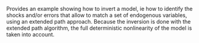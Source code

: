 Provides an example showing how to invert a model, ie how to identify the shocks and/or errors that allow to match a set of endogenous variables, using an extended path approach. Because the inversion is done with the extended path algorithm, the full deterministic nonlinearity of the model is taken into account.
